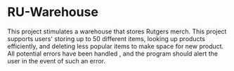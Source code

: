 # RU-Warehouse
This project stimulates a warehouse that stores Rutgers merch. This project supports users'  storing up to 50 different items, looking up products efficiently, and deleting less popular items to make space for new product. All potential errors have been handled , and the program should alert the user in the event of such an error.
